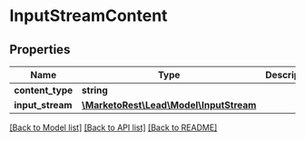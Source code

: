 # InputStreamContent

## Properties
Name | Type | Description | Notes
------------ | ------------- | ------------- | -------------
**content_type** | **string** |  | [optional] 
**input_stream** | [**\MarketoRest\Lead\Model\InputStream**](InputStream.md) |  | [optional] 

[[Back to Model list]](../README.md#documentation-for-models) [[Back to API list]](../README.md#documentation-for-api-endpoints) [[Back to README]](../README.md)


